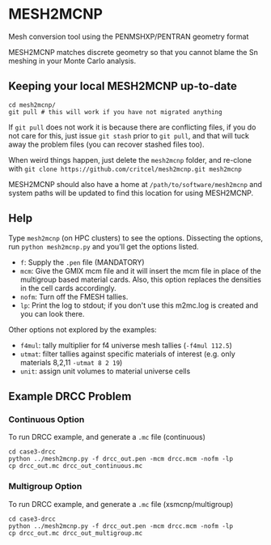 MESH2MCNP
=========

Mesh conversion tool using the PENMSHXP/PENTRAN geometry format

MESH2MCNP matches discrete geometry so that you cannot blame the Sn meshing in your Monte Carlo analysis.

Keeping your local MESH2MCNP up-to-date
---------------------------------------

```
cd mesh2mcnp/
git pull # this will work if you have not migrated anything
```

If `git pull` does not work it is because there are conflicting files, if you do not care for this, just issue `git stash` prior to `git pull`, and that will tuck away the problem files (you can recover stashed files too).

When weird things happen, just delete the `mesh2mcnp` folder, and re-clone with `git clone https://github.com/critcel/mesh2mcnp.git mesh2mcnp`

MESH2MCNP should also have a home at `/path/to/software/mesh2mcnp` and system paths will be updated to find this location for using MESH2MCNP.

Help
----
Type `mesh2mcnp` (on HPC clusters) to see the options.
Dissecting the options, run `python mesh2mcnp.py` and you'll get the options listed.

- `f`: Supply the `.pen` file (MANDATORY)
- `mcm`: Give the GMIX mcm file and it will insert the mcm file in place of the multigroup based material cards.  Also, this option replaces the densities in the cell cards accordingly.
- `nofm`: Turn off the FMESH tallies.
- `lp`: Print the log to stdout; if you don't use this m2mc.log is created and you can look there.

Other options not explored by the examples:

- `f4mul`: tally multiplier for f4 universe mesh tallies (`-f4mul 112.5`)
- `utmat`: filter tallies against specific materials of interest (e.g. only materials 8,2,11 `-utmat 8 2 19`)
- `unit`: assign unit volumes to material universe cells

Example DRCC Problem
--------------------

### Continuous Option
To run DRCC example, and generate a `.mc` file (continuous)
```
cd case3-drcc
python ../mesh2mcnp.py -f drcc_out.pen -mcm drcc.mcm -nofm -lp
cp drcc_out.mc drcc_out_continuous.mc
```
### Multigroup Option
To run DRCC example, and generate a `.mc` file (xsmcnp/multigroup)
```
cd case3-drcc
python ../mesh2mcnp.py -f drcc_out.pen -mcm drcc.mcm -nofm -lp
cp drcc_out.mc drcc_out_multigroup.mc
```

